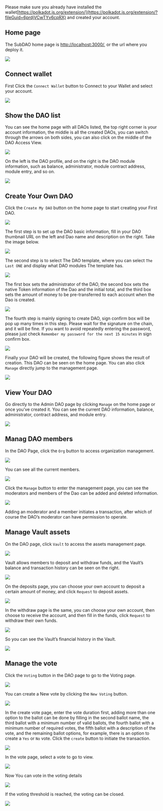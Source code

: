 Please make sure you already have installed the wallet[https://polkadot.js.org/extension/](https://polkadot.js.org/extension/?fileGuid=6prdjVCwTYv6cpRX) and created your account.


## Home page

The SubDAO home page is [http://localhost:3000/](http://localhost:3000/), or the url where you deploy it.

![](./usage-01.png)

## Connect wallet
First Click the `Connect Wallet` button to Connect to your Wallet and select your account.

![](./usage-02.png)


## Show the DAO list

You can see the home page with all DAOs listed, the top right corner is your account information, the middle is all the created DAOs, you can switch through the arrows on both sides, you can also click on the middle of the DAO Access View.

![](./usage-03.png)

On the left is the DAO profile, and on the right is the DAO module information, such as balance, administrator, module contract address, module entry, and so on.

![](./usage-04.png)

## Create Your Own DAO

Click the `Create My DAO` button on the home page to start creating your First DAO.

![](./usage-05.png)

The first step is to set up the DAO basic information, fill in your DAO thumbnail URL on the left and Dao name and description on the right. Take the image below.

![](./usage-06.png)

The second step is to select The DAO template, where you can select `The Last ONE` and display what DAO modules The template has.

![](./usage-07.png)

The first box sets the administrator of the DAO, the second box sets the native Token information of the Dao and the initial total, and the third box sets the amount of money to be pre-transferred to each account when the Dao is created.

![](./usage-08.png)

The fourth step is mainly signing to create DAO, sign confirm box will be pop up many times in this step.  Please wait for the signature on the chain, and it will be fine. If you want to avoid repeatedly entering the password, please just check `Remember my password for the next 15 minutes` in sign confirm box.

![](./usage-09.png)

Finally your DAO will be created, the following figure shows the result of creation. This DAO can be seen on the home page. You can also click `Manage` directly jump to  the management page.

![](./usage-10.png)

## View Your DAO

Go directly to the Admin DAO page by clicking `Manage` on the home page or once you’ve created it. You can see the current DAO information, balance, administrator, contract address, and module entry.

![](./usage-11.png)


## Manag DAO members

In the DAO Page, click the `Org` button to access organization management.

![](./usage-12.png)

You can see all the current members.

![](./usage-13.png)

Click the `Manage` button to enter the management page, you can see the moderators and members of the Dao can be added and deleted information.

![](./usage-14.png)

Adding an moderator and a member initiates a transaction, after which of course the DAO’s moderator can have permission to operate.


## Manage Vault assets

On the DAO page, click `Vault` to access the assets management page.

![](./usage-15.png)

Vault allows members to deposit and withdraw funds, and the Vault’s balance and transaction history can be seen on the right.

![](./usage-16.png)

On the deposits page, you can choose your own account to deposit a certain amount of money, and click `Request` to deposit assets.

![](./usage-17.png)

In the withdraw page is the same, you can choose your own account, then choose to receive the account, and then fill in the funds, click `Request` to withdraw their own funds.

![](./usage-18.png)

So you can see the Vault’s financial history in the Vault.

![](./usage-19.png)

## Manage the vote

Click the `Voting` button in the DAO page to go to the Voting page.

![](./usage-20.png)

You can create a New vote by clicking the `New Voting` button.

![](./usage-21.png)

In the create vote page, enter the vote duration first, adding more than one option to the ballot can be done by filling in the second ballot name, the third ballot with a minimum number of valid ballots, the fourth ballot with a minimum number of required votes, the fifth ballot with a description of the vote, and the remaining ballot options, for example, there is an option to create a `Yes` or `No` vote. Click the `create` button to initiate the transaction.

![](./usage-22.png)

In the vote page, select a vote to go to view.

![](./usage-23.png)

Now You can vote in the voting details

![](./usage-24.png)

If the voting threshold is reached, the voting can be closed.

![](./usage-25.png)
